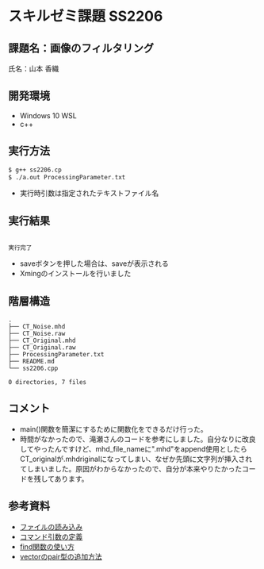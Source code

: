 # スキルゼミ課題 SS2206
## 課題名：画像のフィルタリング
氏名：山本 香織

## 開発環境
- Windows 10 WSL
- c++

## 実行方法
```bash
$ g++ ss2206.cp
$ ./a.out ProcessingParameter.txt
```
- 実行時引数は指定されたテキストファイル名

## 実行結果
```

実行完了
```
- saveボタンを押した場合は、saveが表示される
- Xmingのインストールを行いました

## 階層構造
```
.
├── CT_Noise.mhd
├── CT_Noise.raw
├── CT_Original.mhd
├── CT_Original.raw
├── ProcessingParameter.txt
├── README.md
└── ss2206.cpp

0 directories, 7 files
```

## コメント
- main()関数を簡潔にするために関数化をできるだけ行った。
- 時間がなかったので、滝瀬さんのコードを参考にしました。自分なりに改良してやったんですけど、mhd_file_nameに".mhd"をappend使用としたらCT_originalが.mhdriginalになってしまい、なぜか先頭に文字列が挿入されてしまいました。原因がわからなかったので、自分が本来やりたかったコードを残してあります。

## 参考資料
- [ファイルの読み込み](https://code-database.com/knowledges/123)
- [コマンド引数の定義](http://cplplus.web.fc2.com/Last2.html)
- [find関数の使い方](https://www.sejuku.net/blog/49318)
- [vectorのpair型の追加方法](https://osazo-ml-cv.hatenablog.com/entry/2022/01/29/225021)